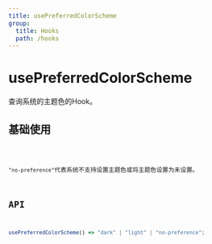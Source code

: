 ```yaml
---
title: usePreferredColorScheme
group:
  title: Hooks
  path: /hooks
---
```


# usePreferredColorScheme

查询系统的主题色的Hook。

## 基础使用

<code src="./demos/demo1.tsx"/>

`"no-preference"`代表系统不支持设置主题色或将主题色设置为未设置。

## API

```javascript
usePreferredColorScheme() => "dark" | "light" | "no-preference";
```

